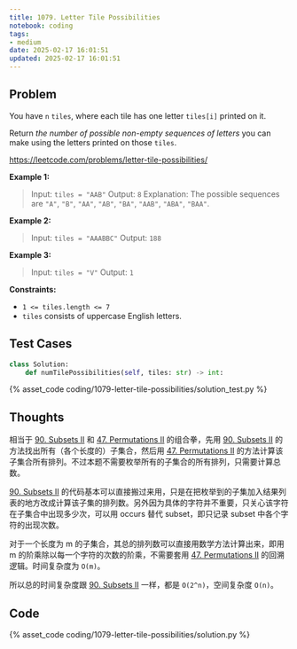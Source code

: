 ```yaml
---
title: 1079. Letter Tile Possibilities
notebook: coding
tags:
- medium
date: 2025-02-17 16:01:51
updated: 2025-02-17 16:01:51
---
```

## Problem

You have `n` `tiles`, where each tile has one letter `tiles[i]` printed on it.

Return _the number of possible non-empty sequences of letters_ you can make using the letters printed on those `tiles`.

<https://leetcode.com/problems/letter-tile-possibilities/>

**Example 1:**

> Input: `tiles = "AAB"`
> Output: `8`
> Explanation: The possible sequences are `"A"`, `"B"`, `"AA"`, `"AB"`, `"BA"`, `"AAB"`, `"ABA"`, `"BAA"`.

**Example 2:**

> Input: `tiles = "AAABBC"`
> Output: `188`

**Example 3:**

> Input: `tiles = "V"`
> Output: `1`

**Constraints:**

- `1 <= tiles.length <= 7`
- `tiles` consists of uppercase English letters.

## Test Cases

``` python
class Solution:
    def numTilePossibilities(self, tiles: str) -> int:
```

{% asset_code coding/1079-letter-tile-possibilities/solution_test.py %}

## Thoughts

相当于 [90. Subsets II](90-subsets-ii) 和 [47. Permutations II](47-permutations-ii) 的组合拳，先用 [90. Subsets II](90-subsets-ii) 的方法找出所有（各个长度的）子集合，然后用 [47. Permutations II](47-permutations-ii) 的方法计算该子集合所有排列。不过本题不需要枚举所有的子集合的所有排列，只需要计算总数。

[90. Subsets II](90-subsets-ii) 的代码基本可以直接搬过来用，只是在把枚举到的子集加入结果列表的地方改成计算该子集的排列数。另外因为具体的字符并不重要，只关心该字符在子集合中出现多少次，可以用 occurs 替代 subset，即只记录 subset 中各个字符的出现次数。

对于一个长度为 m 的子集合，其总的排列数可以直接用数学方法计算出来，即用 m 的阶乘除以每一个字符的次数的阶乘，不需要套用 [47. Permutations II](47-permutations-ii) 的回溯逻辑。时间复杂度为 `O(m)`。

所以总的时间复杂度跟 [90. Subsets II](90-subsets-ii) 一样，都是 `O(2^n)`，空间复杂度 `O(n)`。

## Code

{% asset_code coding/1079-letter-tile-possibilities/solution.py %}

